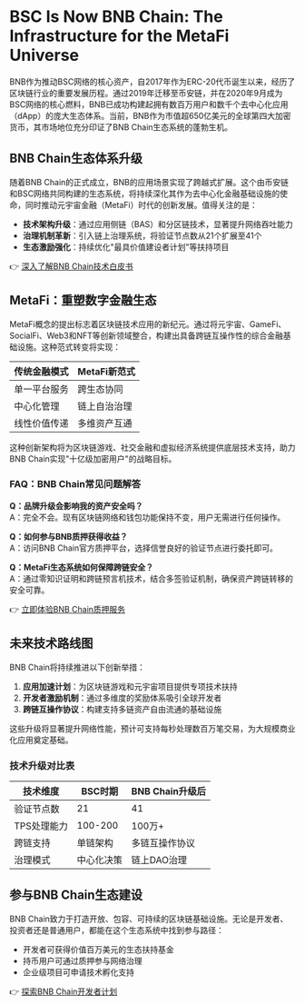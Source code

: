 # BSC Is Now BNB Chain: The Infrastructure for the MetaFi Universe

BNB作为推动BSC网络的核心资产，自2017年作为ERC-20代币诞生以来，经历了区块链行业的重要发展历程。通过2019年迁移至币安链，并在2020年9月成为BSC网络的核心燃料，BNB已成功构建起拥有数百万用户和数千个去中心化应用（dApp）的庞大生态体系。当前，BNB作为市值超650亿美元的全球第四大加密货币，其市场地位充分印证了BNB Chain生态系统的蓬勃生机。

## BNB Chain生态体系升级

随着BNB Chain的正式成立，BNB的应用场景实现了跨越式扩展。这个由币安链和BSC网络共同构建的生态系统，将持续深化其作为去中心化金融基础设施的使命，同时推动元宇宙金融（MetaFi）时代的创新发展。值得关注的是：

- **技术架构升级**：通过应用侧链（BAS）和分区链技术，显著提升网络吞吐能力
- **治理机制革新**：引入链上治理系统，将验证节点数从21个扩展至41个
- **生态激励强化**：持续优化"最具价值建设者计划"等扶持项目

👉 [深入了解BNB Chain技术白皮书](https://bit.ly/okx_welcome)

## MetaFi：重塑数字金融生态

MetaFi概念的提出标志着区块链技术应用的新纪元。通过将元宇宙、GameFi、SocialFi、Web3和NFT等创新领域整合，构建出具备跨链互操作性的综合金融基础设施。这种范式转变将实现：

| 传统金融模式 | MetaFi新范式 |
|------------|-------------|
| 单一平台服务 | 跨生态协同 |
| 中心化管理 | 链上自治治理 |
| 线性价值传递 | 多维资产互通 |

这种创新架构将为区块链游戏、社交金融和虚拟经济系统提供底层技术支持，助力BNB Chain实现"十亿级加密用户"的战略目标。

### FAQ：BNB Chain常见问题解答

**Q：品牌升级会影响我的资产安全吗？**  
A：完全不会。现有区块链网络和钱包功能保持不变，用户无需进行任何操作。

**Q：如何参与BNB质押获得收益？**  
A：访问BNB Chain官方质押平台，选择信誉良好的验证节点进行委托即可。

**Q：MetaFi生态系统如何保障跨链安全？**  
A：通过零知识证明和跨链预言机技术，结合多签验证机制，确保资产跨链转移的安全可靠。

👉 [立即体验BNB Chain质押服务](https://bit.ly/okx_welcome)

## 未来技术路线图

BNB Chain将持续推进以下创新举措：

1. **应用加速计划**：为区块链游戏和元宇宙项目提供专项技术扶持
2. **开发者激励机制**：通过多维度的奖励体系吸引全球开发者
3. **跨链互操作协议**：构建支持多链资产自由流通的基础设施

这些升级将显著提升网络性能，预计可支持每秒处理数百万笔交易，为大规模商业化应用奠定基础。

### 技术升级对比表

| 技术维度       | BSC时期       | BNB Chain升级后   |
|------------|-------------|---------------|
| 验证节点数     | 21          | 41            |
| TPS处理能力   | 100-200     | 100万+         |
| 跨链支持     | 单链架构      | 多链互操作协议    |
| 治理模式     | 中心化决策    | 链上DAO治理     |

## 参与BNB Chain生态建设

BNB Chain致力于打造开放、包容、可持续的区块链基础设施。无论是开发者、投资者还是普通用户，都能在这个生态系统中找到参与路径：

- 开发者可获得价值百万美元的生态扶持基金
- 持币用户可通过质押参与网络治理
- 企业级项目可申请技术孵化支持

👉 [探索BNB Chain开发者计划](https://bit.ly/okx_welcome)
